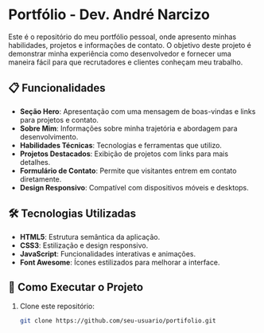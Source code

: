 # Portfólio - Dev. André Narcizo

Este é o repositório do meu portfólio pessoal, onde apresento minhas habilidades, projetos e informações de contato. O objetivo deste projeto é demonstrar minha experiência como desenvolvedor e fornecer uma maneira fácil para que recrutadores e clientes conheçam meu trabalho.

## 📋 Funcionalidades

- **Seção Hero**: Apresentação com uma mensagem de boas-vindas e links para projetos e contato.
- **Sobre Mim**: Informações sobre minha trajetória e abordagem para desenvolvimento.
- **Habilidades Técnicas**: Tecnologias e ferramentas que utilizo.
- **Projetos Destacados**: Exibição de projetos com links para mais detalhes.
- **Formulário de Contato**: Permite que visitantes entrem em contato diretamente.
- **Design Responsivo**: Compatível com dispositivos móveis e desktops.

## 🛠️ Tecnologias Utilizadas

- **HTML5**: Estrutura semântica da aplicação.
- **CSS3**: Estilização e design responsivo.
- **JavaScript**: Funcionalidades interativas e animações.
- **Font Awesome**: Ícones estilizados para melhorar a interface.

## 🚀 Como Executar o Projeto

1. Clone este repositório:
   ```bash
   git clone https://github.com/seu-usuario/portifolio.git
   ```
